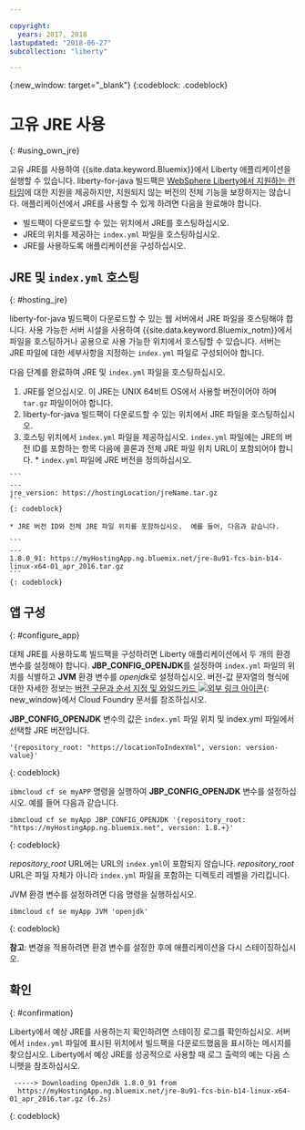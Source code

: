 ```yaml
---

copyright:
  years: 2017, 2018
lastupdated: "2018-06-27"
subcollection: "liberty"

---
```


{:new_window: target="_blank"}
{:codeblock: .codeblock}

# 고유 JRE 사용
{: #using_own_jre}

고유 JRE를 사용하여 {{site.data.keyword.Bluemix}}에서 Liberty 애플리케이션을 실행할 수 있습니다. liberty-for-java 빌드팩은 [WebSphere Liberty에서 지원하는 런타임](https://www.ibm.com/support/knowledgecenter/en/SSEQTP_liberty/com.ibm.websphere.wlp.doc/ae/rwlp_restrict.html#rwlp_restrict__rest13)에 대한 지원을 제공하지만, 지원되지 않는 버전의 전체 기능을 보장하지는 않습니다. 애플리케이션에서 JRE를 사용할 수 있게 하려면 다음을 완료해야 합니다.
* 빌드팩이 다운로드할 수 있는 위치에서 JRE를 호스팅하십시오.
* JRE의 위치를 제공하는 `index.yml` 파일을 호스팅하십시오.
* JRE를 사용하도록 애플리케이션을 구성하십시오.

## JRE 및 `index.yml` 호스팅
{: #hosting_jre}

liberty-for-java 빌드팩이 다운로드할 수 있는 웹 서버에서 JRE 파일을 호스팅해야 합니다. 사용 가능한 서버 시설을 사용하여 {{site.data.keyword.Bluemix_notm}}에서 파일을 호스팅하거나 공용으로 사용 가능한 위치에서 호스팅할 수 있습니다. 서버는 JRE 파일에 대한 세부사항을 지정하는 `index.yml` 파일로 구성되어야 합니다.

다음 단계를 완료하여 JRE 및 `index.yml` 파일을 호스팅하십시오.
  1. JRE를 얻으십시오. 이 JRE는 UNIX 64비트 OS에서 사용할 버전이어야 하며 `tar.gz` 파일이어야 합니다.
  2. liberty-for-java 빌드팩이 다운로드할 수 있는 위치에서 JRE 파일을 호스팅하십시오.
  3. 호스팅 위치에서 `index.yml` 파일을 제공하십시오. `index.yml` 파일에는 JRE의 버전 ID를 포함하는 항목 다음에 콜론과 전체 JRE 파일 위치 URL이 포함되어야 합니다.
    * `index.yml` 파일에 JRE 버전을 정의하십시오.

    ```
    ---
    jre_version: https://hostingLocation/jreName.tar.gz
    ```
    {: codeblock}

    * JRE 버전 ID와 전체 JRE 파일 위치를 포함하십시오.  예를 들어, 다음과 같습니다.

    ```
    ---
    1.8.0_91: https://myHostingApp.ng.bluemix.net/jre-8u91-fcs-bin-b14-linux-x64-01_apr_2016.tar.gz
    ```
    {: codeblock}

## 앱 구성
{: #configure_app}

대체 JRE를 사용하도록 빌드팩을 구성하려면 Liberty 애플리케이션에서 두 개의 환경 변수를 설정해야 합니다. **JBP_CONFIG_OPENJDK**를 설정하여 `index.yml` 파일의 위치를 식별하고 **JVM** 환경 변수를 *openjdk*로 설정하십시오. 버전-값 문자열의 형식에 대한 자세한 정보는 [버전 구문과 순서 지정 및 와일드카드 ![외부 링크 아이콘](../../icons/launch-glyph.svg "외부 링크 아이콘")](https://github.com/cloudfoundry/ibm-websphere-liberty-buildpack/blob/master/docs/util-repositories.md){: new_window}에서 Cloud Foundry 문서를 참조하십시오.

**JBP_CONFIG_OPENJDK** 변수의 값은 `index.yml` 파일 위치 및 index.yml 파일에서 선택할 JRE 버전입니다.

```
'{repository_root: "https://locationToIndexYml", version: version-value}'
```
{: codeblock}

`ibmcloud cf se myAPP` 명령을 실행하여 **JBP_CONFIG_OPENJDK** 변수를 설정하십시오. 예를 들어 다음과 같습니다.
```
ibmcloud cf se myApp JBP_CONFIG_OPENJDK '{repository_root: "https://myHostingApp.ng.bluemix.net", version: 1.8.+}'
```
{: codeblock}

*repository_root* URL에는 URL의 `index.yml`이 포함되지 않습니다. *repository_root* URL은 파일 자체가 아니라 `index.yml` 파일을 포함하는 디렉토리 레벨을 가리킵니다.

JVM 환경 변수를 설정하려면 다음 명령을 실행하십시오.
```
ibmcloud cf se myApp JVM 'openjdk'
```
{: codeblock}

**참고**: 변경을 적용하려면 환경 변수를 설정한 후에 애플리케이션을 다시 스테이징하십시오.

## 확인
{: #confirmation}

Liberty에서 예상 JRE를 사용하는지 확인하려면 스테이징 로그를 확인하십시오. 서버에서 `index.yml` 파일에 표시된 위치에서 빌드팩을 다운로드했음을 표시하는 메시지를 찾으십시오. Liberty에서 예상 JRE를 성공적으로 사용할 때 로그 출력의 예는 다음 스니펫을 참조하십시오.
```
 -----> Downloading OpenJdk 1.8.0_91 from
  https://myHostingApp.ng.bluemix.net/jre-8u91-fcs-bin-b14-linux-x64-01_apr_2016.tar.gz (6.2s)
```
{: codeblock}

